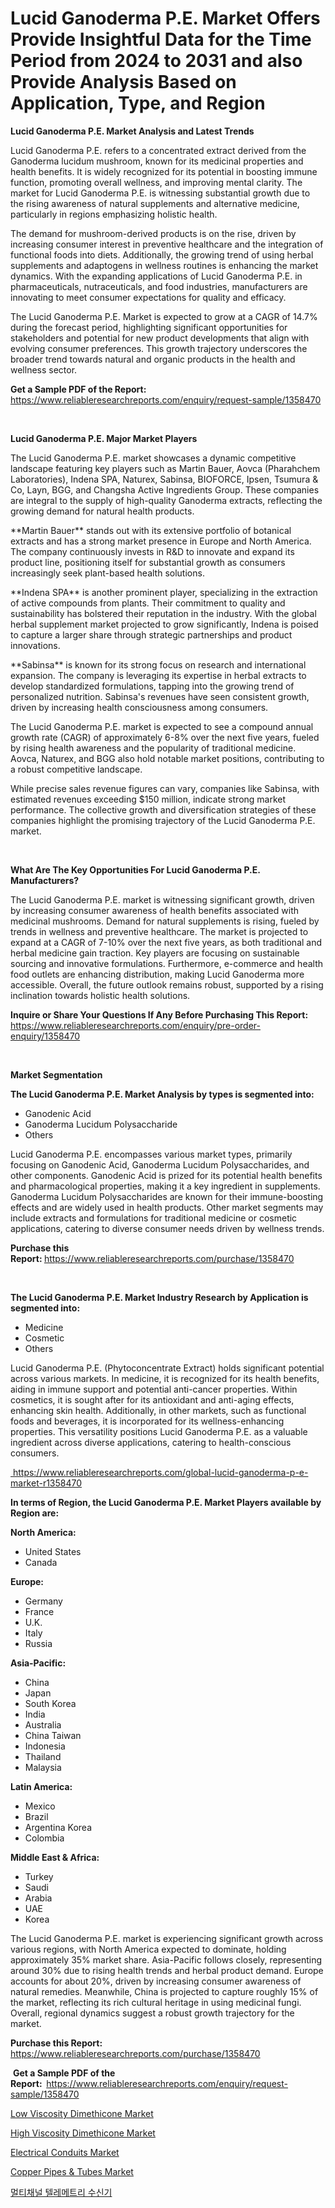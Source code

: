<p><h1>Lucid Ganoderma P.E. Market Offers Provide Insightful Data for the Time Period from 2024 to 2031 and also Provide Analysis Based on Application, Type, and Region</h1></p><p><strong>Lucid Ganoderma P.E. Market Analysis and Latest Trends</strong></p>
<p><p>Lucid Ganoderma P.E. refers to a concentrated extract derived from the Ganoderma lucidum mushroom, known for its medicinal properties and health benefits. It is widely recognized for its potential in boosting immune function, promoting overall wellness, and improving mental clarity. The market for Lucid Ganoderma P.E. is witnessing substantial growth due to the rising awareness of natural supplements and alternative medicine, particularly in regions emphasizing holistic health.</p><p>The demand for mushroom-derived products is on the rise, driven by increasing consumer interest in preventive healthcare and the integration of functional foods into diets. Additionally, the growing trend of using herbal supplements and adaptogens in wellness routines is enhancing the market dynamics. With the expanding applications of Lucid Ganoderma P.E. in pharmaceuticals, nutraceuticals, and food industries, manufacturers are innovating to meet consumer expectations for quality and efficacy. </p><p>The Lucid Ganoderma P.E. Market is expected to grow at a CAGR of 14.7% during the forecast period, highlighting significant opportunities for stakeholders and potential for new product developments that align with evolving consumer preferences. This growth trajectory underscores the broader trend towards natural and organic products in the health and wellness sector.</p></p>
<p><strong>Get a Sample PDF of the Report:&nbsp;</strong> <a href="https://www.reliableresearchreports.com/enquiry/request-sample/1358470">https://www.reliableresearchreports.com/enquiry/request-sample/1358470</a></p>
<p>&nbsp;</p>
<p><strong>Lucid Ganoderma P.E. Major Market Players</strong></p>
<p><p>The Lucid Ganoderma P.E. market showcases a dynamic competitive landscape featuring key players such as Martin Bauer, Aovca (Pharahchem Laboratories), Indena SPA, Naturex, Sabinsa, BIOFORCE, Ipsen, Tsumura & Co, Layn, BGG, and Changsha Active Ingredients Group. These companies are integral to the supply of high-quality Ganoderma extracts, reflecting the growing demand for natural health products.</p><p>**Martin Bauer** stands out with its extensive portfolio of botanical extracts and has a strong market presence in Europe and North America. The company continuously invests in R&D to innovate and expand its product line, positioning itself for substantial growth as consumers increasingly seek plant-based health solutions.</p><p>**Indena SPA** is another prominent player, specializing in the extraction of active compounds from plants. Their commitment to quality and sustainability has bolstered their reputation in the industry. With the global herbal supplement market projected to grow significantly, Indena is poised to capture a larger share through strategic partnerships and product innovations.</p><p>**Sabinsa** is known for its strong focus on research and international expansion. The company is leveraging its expertise in herbal extracts to develop standardized formulations, tapping into the growing trend of personalized nutrition. Sabinsa's revenues have seen consistent growth, driven by increasing health consciousness among consumers.</p><p>The Lucid Ganoderma P.E. market is expected to see a compound annual growth rate (CAGR) of approximately 6-8% over the next five years, fueled by rising health awareness and the popularity of traditional medicine. Aovca, Naturex, and BGG also hold notable market positions, contributing to a robust competitive landscape.</p><p>While precise sales revenue figures can vary, companies like Sabinsa, with estimated revenues exceeding $150 million, indicate strong market performance. The collective growth and diversification strategies of these companies highlight the promising trajectory of the Lucid Ganoderma P.E. market.</p></p>
<p>&nbsp;</p>
<p><strong>What Are The Key Opportunities For Lucid Ganoderma P.E. Manufacturers?</strong></p>
<p><p>The Lucid Ganoderma P.E. market is witnessing significant growth, driven by increasing consumer awareness of health benefits associated with medicinal mushrooms. Demand for natural supplements is rising, fueled by trends in wellness and preventive healthcare. The market is projected to expand at a CAGR of 7-10% over the next five years, as both traditional and herbal medicine gain traction. Key players are focusing on sustainable sourcing and innovative formulations. Furthermore, e-commerce and health food outlets are enhancing distribution, making Lucid Ganoderma more accessible. Overall, the future outlook remains robust, supported by a rising inclination towards holistic health solutions.</p></p>
<p><strong>Inquire or Share Your Questions If Any Before Purchasing This Report:</strong> <a href="https://www.reliableresearchreports.com/enquiry/pre-order-enquiry/1358470">https://www.reliableresearchreports.com/enquiry/pre-order-enquiry/1358470</a></p>
<p>&nbsp;</p>
<p><strong>Market Segmentation</strong></p>
<p><strong>The Lucid Ganoderma P.E. Market Analysis by types is segmented into:</strong></p>
<p><ul><li>Ganodenic Acid</li><li>Ganoderma Lucidum Polysaccharide</li><li>Others</li></ul></p>
<p><p>Lucid Ganoderma P.E. encompasses various market types, primarily focusing on Ganodenic Acid, Ganoderma Lucidum Polysaccharides, and other components. Ganodenic Acid is prized for its potential health benefits and pharmacological properties, making it a key ingredient in supplements. Ganoderma Lucidum Polysaccharides are known for their immune-boosting effects and are widely used in health products. Other market segments may include extracts and formulations for traditional medicine or cosmetic applications, catering to diverse consumer needs driven by wellness trends.</p></p>
<p><strong>Purchase this Report:&nbsp;</strong><a href="https://www.reliableresearchreports.com/purchase/1358470">https://www.reliableresearchreports.com/purchase/1358470</a></p>
<p>&nbsp;</p>
<p><strong>The Lucid Ganoderma P.E. Market Industry Research by Application is segmented into:</strong></p>
<p><ul><li>Medicine</li><li>Cosmetic</li><li>Others</li></ul></p>
<p><p>Lucid Ganoderma P.E. (Phytoconcentrate Extract) holds significant potential across various markets. In medicine, it is recognized for its health benefits, aiding in immune support and potential anti-cancer properties. Within cosmetics, it is sought after for its antioxidant and anti-aging effects, enhancing skin health. Additionally, in other markets, such as functional foods and beverages, it is incorporated for its wellness-enhancing properties. This versatility positions Lucid Ganoderma P.E. as a valuable ingredient across diverse applications, catering to health-conscious consumers.</p></p>
<p><a href="https://www.reliableresearchreports.com/global-lucid-ganoderma-p-e-market-r1358470">&nbsp;https://www.reliableresearchreports.com/global-lucid-ganoderma-p-e-market-r1358470</a></p>
<p><strong>In terms of Region, the Lucid Ganoderma P.E. Market Players available by Region are:</strong></p>
<p>
    <p> <strong> North America: </strong>
        <ul>
            <li>United States</li>
            <li>Canada</li>
        </ul>
        </p> 
    <p> <strong> Europe: </strong>
        <ul>
            <li>Germany</li>
            <li>France</li>
            <li>U.K.</li>
            <li>Italy</li>
            <li>Russia</li>
        </ul>
        </p> 
    <p> <strong> Asia-Pacific: </strong>
        <ul>
            <li>China</li>
            <li>Japan</li>
            <li>South Korea</li>
            <li>India</li>
            <li>Australia</li>
            <li>China Taiwan</li>
            <li>Indonesia</li>
            <li>Thailand</li>
            <li>Malaysia</li>
        </ul>
        </p> 
    <p> <strong> Latin America: </strong>
        <ul>
            <li>Mexico</li>
            <li>Brazil</li>
            <li>Argentina Korea</li>
            <li>Colombia</li>
        </ul>
        </p> 
    <p> <strong> Middle East & Africa: </strong>
        <ul>
            <li>Turkey</li>
            <li>Saudi</li>
            <li>Arabia</li>
            <li>UAE</li>
            <li>Korea</li>
        </ul>
    </p>
    </p>
<p><p>The Lucid Ganoderma P.E. market is experiencing significant growth across various regions, with North America expected to dominate, holding approximately 35% market share. Asia-Pacific follows closely, representing around 30% due to rising health trends and herbal product demand. Europe accounts for about 20%, driven by increasing consumer awareness of natural remedies. Meanwhile, China is projected to capture roughly 15% of the market, reflecting its rich cultural heritage in using medicinal fungi. Overall, regional dynamics suggest a robust growth trajectory for the market.</p></p>
<p><strong>Purchase this Report: </strong><a href="https://www.reliableresearchreports.com/purchase/1358470">https://www.reliableresearchreports.com/purchase/1358470</a></p>
<p>&nbsp;<strong>Get a Sample PDF of the Report:&nbsp;&nbsp;</strong><a href="https://www.reliableresearchreports.com/enquiry/request-sample/1358470">https://www.reliableresearchreports.com/enquiry/request-sample/1358470</a></p>
<p><strong></strong></p>
<p><p><a href="https://github.com/irfadac/Market-Research-Report-List-5/blob/main/low-viscosity-dimethicone-market.md">Low Viscosity Dimethicone Market</a></p><p><a href="https://github.com/BesaLoshi2000/Market-Research-Report-List-1/blob/main/high-viscosity-dimethicone-market.md">High Viscosity Dimethicone Market</a></p><p><a href="https://issuu.com/reportprime-2/docs/electrical-conduits-market-size-203_8033fe3e066815">Electrical Conduits Market</a></p><p><a href="https://issuu.com/reportprime-2/docs/copper-pipes-tubes-market-size-2030_2d521dc189a98a">Copper Pipes & Tubes Market</a></p><p><a href="https://medium.com/@kadejyezbalwin/multi-channel-telemetry-receiver-market-%EC%9D%98-%EA%B8%80%EB%A1%9C%EB%B2%8C-%EC%8B%9C%EC%9E%A5-%EA%B0%9C%EC%9A%94%EB%8A%94-%EC%A0%84-%EC%84%B8%EA%B3%84-%EB%B0%8F-%EC%A3%BC%EC%9A%94-%EC%8B%9C%EC%9E%A5%EC%9D%98-%EC%82%B0%EC%97%85%EC%97%90-%EC%98%81%ED%96%A5%EC%9D%84-%EB%AF%B8%EC%B9%98%EB%8A%94-%EC%A3%BC%EC%9A%94-%ED%8A%B8%EB%A0%8C%EB%93%9C%EC%97%90-%EB%8C%80%ED%95%9C-%EB%8F%85%ED%8A%B9%ED%95%9C-%EA%B4%80%EC%A0%90%EC%9D%84-278bb92ae846">멀티채널 텔레메트리 수신기</a></p></p>